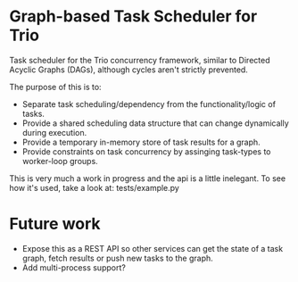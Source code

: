 # Graph-based Task Scheduler for Trio

Task scheduler for the Trio concurrency framework, similar to Directed Acyclic Graphs (DAGs), although cycles aren't strictly prevented.

The purpose of this is to:

* Separate task scheduling/dependency from the functionality/logic of tasks.
* Provide a shared scheduling data structure that can change dynamically during execution.
* Provide a temporary in-memory store of task results for a graph.
* Provide constraints on task concurrency by assinging task-types to worker-loop groups.

This is very much a work in progress and the api is a little inelegant. To see how it's used, take a look at: tests/example.py

# Future work
* Expose this as a REST API so other services can get the state of a task graph, fetch results or push new tasks to the graph. 
* Add multi-process support?
